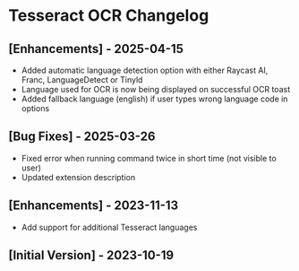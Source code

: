 # Tesseract OCR Changelog

## [Enhancements] - 2025-04-15

- Added automatic language detection option with either Raycast AI, Franc, LanguageDetect or Tinyld
- Language used for OCR is now being displayed on successful OCR toast
- Added fallback language (english) if user types wrong language code in options

## [Bug Fixes] - 2025-03-26

- Fixed error when running command twice in short time (not visible to user)
- Updated extension description

## [Enhancements] - 2023-11-13

- Add support for additional Tesseract languages

## [Initial Version] - 2023-10-19
